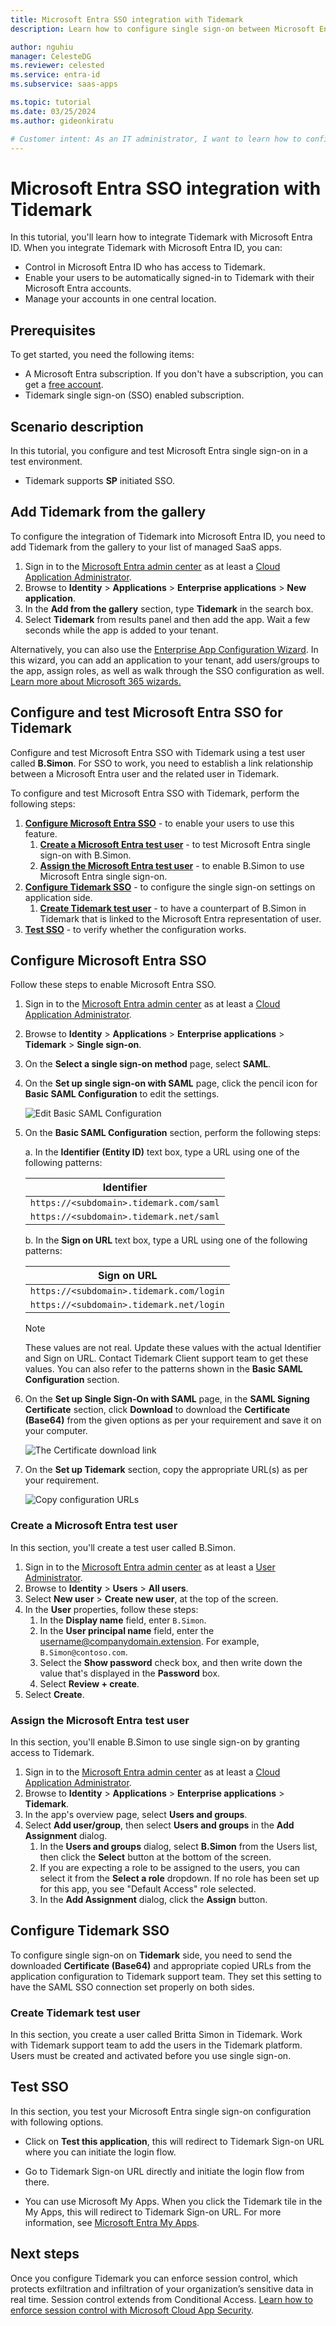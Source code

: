 ```yaml
---
title: Microsoft Entra SSO integration with Tidemark
description: Learn how to configure single sign-on between Microsoft Entra ID and Tidemark.

author: nguhiu
manager: CelesteDG
ms.reviewer: celested
ms.service: entra-id
ms.subservice: saas-apps

ms.topic: tutorial
ms.date: 03/25/2024
ms.author: gideonkiratu

# Customer intent: As an IT administrator, I want to learn how to configure single sign-on between Microsoft Entra ID and Tidemark so that I can control who has access to Tidemark, enable automatic sign-in with Microsoft Entra accounts, and manage my accounts in one central location.
---
```

# Microsoft Entra SSO integration with Tidemark

In this tutorial, you'll learn how to integrate Tidemark with Microsoft Entra ID. When you integrate Tidemark with Microsoft Entra ID, you can:

* Control in Microsoft Entra ID who has access to Tidemark.
* Enable your users to be automatically signed-in to Tidemark with their Microsoft Entra accounts.
* Manage your accounts in one central location.

## Prerequisites

To get started, you need the following items:

* A Microsoft Entra subscription. If you don't have a subscription, you can get a [free account](https://azure.microsoft.com/free/).
* Tidemark single sign-on (SSO) enabled subscription.

## Scenario description

In this tutorial, you configure and test Microsoft Entra single sign-on in a test environment.

* Tidemark supports **SP** initiated SSO.

## Add Tidemark from the gallery

To configure the integration of Tidemark into Microsoft Entra ID, you need to add Tidemark from the gallery to your list of managed SaaS apps.

1. Sign in to the [Microsoft Entra admin center](https://entra.microsoft.com) as at least a [Cloud Application Administrator](~/identity/role-based-access-control/permissions-reference.md#cloud-application-administrator).
1. Browse to **Identity** > **Applications** > **Enterprise applications** > **New application**.
1. In the **Add from the gallery** section, type **Tidemark** in the search box.
1. Select **Tidemark** from results panel and then add the app. Wait a few seconds while the app is added to your tenant.

 Alternatively, you can also use the [Enterprise App Configuration Wizard](https://portal.office.com/AdminPortal/home?Q=Docs#/azureadappintegration). In this wizard, you can add an application to your tenant, add users/groups to the app, assign roles, as well as walk through the SSO configuration as well. [Learn more about Microsoft 365 wizards.](/microsoft-365/admin/misc/azure-ad-setup-guides)

<a name='configure-and-test-azure-ad-sso-for-tidemark'></a>

## Configure and test Microsoft Entra SSO for Tidemark

Configure and test Microsoft Entra SSO with Tidemark using a test user called **B.Simon**. For SSO to work, you need to establish a link relationship between a Microsoft Entra user and the related user in Tidemark.

To configure and test Microsoft Entra SSO with Tidemark, perform the following steps:

1. **[Configure Microsoft Entra SSO](#configure-azure-ad-sso)** - to enable your users to use this feature.
    1. **[Create a Microsoft Entra test user](#create-an-azure-ad-test-user)** - to test Microsoft Entra single sign-on with B.Simon.
    1. **[Assign the Microsoft Entra test user](#assign-the-azure-ad-test-user)** - to enable B.Simon to use Microsoft Entra single sign-on.
1. **[Configure Tidemark SSO](#configure-tidemark-sso)** - to configure the single sign-on settings on application side.
    1. **[Create Tidemark test user](#create-tidemark-test-user)** - to have a counterpart of B.Simon in Tidemark that is linked to the Microsoft Entra representation of user.
1. **[Test SSO](#test-sso)** - to verify whether the configuration works.

<a name='configure-azure-ad-sso'></a>

## Configure Microsoft Entra SSO

Follow these steps to enable Microsoft Entra SSO.

1. Sign in to the [Microsoft Entra admin center](https://entra.microsoft.com) as at least a [Cloud Application Administrator](~/identity/role-based-access-control/permissions-reference.md#cloud-application-administrator).
1. Browse to **Identity** > **Applications** > **Enterprise applications** > **Tidemark** > **Single sign-on**.
1. On the **Select a single sign-on method** page, select **SAML**.
1. On the **Set up single sign-on with SAML** page, click the pencil icon for **Basic SAML Configuration** to edit the settings.

   ![Edit Basic SAML Configuration](common/edit-urls.png)

1. On the **Basic SAML Configuration** section, perform the following steps:

    a. In the **Identifier (Entity ID)** text box, type a URL using one of the following patterns:

	| **Identifier** |
	|------|
	| `https://<subdomain>.tidemark.com/saml` |
	| `https://<subdomain>.tidemark.net/saml` |

	b. In the **Sign on URL** text box, type a URL using one of the following patterns:

	| **Sign on URL** |
	|------|
	| `https://<subdomain>.tidemark.com/login` |
	| `https://<subdomain>.tidemark.net/login` |

	> [!NOTE]
	> These values are not real. Update these values with the actual Identifier and Sign on URL. Contact Tidemark Client support team to get these values. You can also refer to the patterns shown in the **Basic SAML Configuration** section.

1. On the **Set up Single Sign-On with SAML** page, in the **SAML Signing Certificate** section, click **Download** to download the **Certificate (Base64)** from the given options as per your requirement and save it on your computer.

	![The Certificate download link](common/certificatebase64.png)

1. On the **Set up Tidemark** section, copy the appropriate URL(s) as per your requirement.

	![Copy configuration URLs](common/copy-configuration-urls.png)

<a name='create-an-azure-ad-test-user'></a>

### Create a Microsoft Entra test user 

In this section, you'll create a test user called B.Simon.

1. Sign in to the [Microsoft Entra admin center](https://entra.microsoft.com) as at least a [User Administrator](~/identity/role-based-access-control/permissions-reference.md#user-administrator).
1. Browse to **Identity** > **Users** > **All users**.
1. Select **New user** > **Create new user**, at the top of the screen.
1. In the **User** properties, follow these steps:
   1. In the **Display name** field, enter `B.Simon`.  
   1. In the **User principal name** field, enter the username@companydomain.extension. For example, `B.Simon@contoso.com`.
   1. Select the **Show password** check box, and then write down the value that's displayed in the **Password** box.
   1. Select **Review + create**.
1. Select **Create**.

<a name='assign-the-azure-ad-test-user'></a>

### Assign the Microsoft Entra test user

In this section, you'll enable B.Simon to use single sign-on by granting access to Tidemark.

1. Sign in to the [Microsoft Entra admin center](https://entra.microsoft.com) as at least a [Cloud Application Administrator](~/identity/role-based-access-control/permissions-reference.md#cloud-application-administrator).
1. Browse to **Identity** > **Applications** > **Enterprise applications** > **Tidemark**.
1. In the app's overview page, select **Users and groups**.
1. Select **Add user/group**, then select **Users and groups** in the **Add Assignment** dialog.
   1. In the **Users and groups** dialog, select **B.Simon** from the Users list, then click the **Select** button at the bottom of the screen.
   1. If you are expecting a role to be assigned to the users, you can select it from the **Select a role** dropdown. If no role has been set up for this app, you see "Default Access" role selected.
   1. In the **Add Assignment** dialog, click the **Assign** button.

## Configure Tidemark SSO

To configure single sign-on on **Tidemark** side, you need to send the downloaded **Certificate (Base64)** and appropriate copied URLs from the application configuration to Tidemark support team. They set this setting to have the SAML SSO connection set properly on both sides.

### Create Tidemark test user

In this section, you create a user called Britta Simon in Tidemark. Work with Tidemark support team to add the users in the Tidemark platform. Users must be created and activated before you use single sign-on.

## Test SSO 

In this section, you test your Microsoft Entra single sign-on configuration with following options. 

* Click on **Test this application**, this will redirect to Tidemark Sign-on URL where you can initiate the login flow. 

* Go to Tidemark Sign-on URL directly and initiate the login flow from there.

* You can use Microsoft My Apps. When you click the Tidemark tile in the My Apps, this will redirect to Tidemark Sign-on URL. For more information, see [Microsoft Entra My Apps](/azure/active-directory/manage-apps/end-user-experiences#azure-ad-my-apps).

## Next steps

Once you configure Tidemark you can enforce session control, which protects exfiltration and infiltration of your organization’s sensitive data in real time. Session control extends from Conditional Access. [Learn how to enforce session control with Microsoft Cloud App Security](/cloud-app-security/proxy-deployment-aad).
